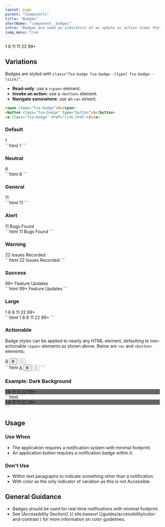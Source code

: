 ```yaml
---
layout: page
parent: "Components"
title: "Badges"
shortName: "component__badges"
intro: "Badges are used as indicators of an update or action items that have yet to be completed."
jump_menu: true
---
```


<div class="ds-preview">
  <span class="fsa-badge">1</span>
  <span class="fsa-badge fsa-badge--neutral">8</span>
  <span class="fsa-badge fsa-badge--general">11</span>
  <span class="fsa-badge fsa-badge--alert">11</span>
  <span class="fsa-badge fsa-badge--warning">22</span>
  <span class="fsa-badge fsa-badge--success">99+</span>
</div>

## Variations

Badges are styled with `class="fsa-badge fsa-badge--[type] fsa-badge--[size]"`.

* **Read-only**: use a `<span>` element.
* **Invoke an action**: use a `<button>` element.
* **Navigate somewhere**: use an `<a>` elment.

```html
<span class="fsa-badge">1</span>
<button class="fsa-badge" type="button">1</button>
<a class="fsa-badge" href="link.html">1</a>
```

### Default

<div class="ds-preview">
  <span class="fsa-badge">1</span>
</div>
```html
<span class="fsa-badge">1</span>
```

### Neutral

<div class="ds-preview">
  <span class="fsa-badge fsa-badge--neutral">8</span>
</div>
```html
<span class="fsa-badge fsa-badge--neutral">8</span>
```

### General

<div class="ds-preview">
  <span class="fsa-badge fsa-badge--general">11</span>
</div>
```html
<span class="fsa-badge fsa-badge--general">11</span>
```

### Alert

<div class="ds-preview">
  <span class="fsa-badge fsa-badge--alert">11</span> Bugs Found
</div>
```html
<span class="fsa-badge fsa-badge--alert">11</span> Bugs Found
```

### Warning

<div class="ds-preview">
  <span class="fsa-badge fsa-badge--warning">22</span> Issues Recorded
</div>
```html
<span class="fsa-badge fsa-badge--warning">22</span> Issues Recorded
```

### Success

<div class="ds-preview">
  <span class="fsa-badge fsa-badge--success">99+</span> Feature Updates
</div>
```html
<span class="fsa-badge fsa-badge--success">99+</span> Feature Updates
```

### Large

<div class="ds-preview">
  <span class="fsa-badge fsa-badge--large">1</span>
  <span class="fsa-badge fsa-badge--large fsa-badge--neutral">8</span>
  <span class="fsa-badge fsa-badge--large fsa-badge--general">8</span>
  <span class="fsa-badge fsa-badge--large fsa-badge--alert">11</span>
  <span class="fsa-badge fsa-badge--large fsa-badge--warning">22</span>
  <span class="fsa-badge fsa-badge--large fsa-badge--success">99+</span>
</div>
```html
<span class="fsa-badge fsa-badge--large">1</span>
<span class="fsa-badge fsa-badge--large fsa-badge--neutral">8</span>
<span class="fsa-badge fsa-badge--large fsa-badge--general">8</span>
<span class="fsa-badge fsa-badge--large fsa-badge--alert">11</span>
<span class="fsa-badge fsa-badge--large fsa-badge--warning">22</span>
<span class="fsa-badge fsa-badge--large fsa-badge--success">99+</span>
```

### Actionable

Badge styles can be applied to nearly any HTML element, defaulting to non-actionable `<span>` elements as shown above. Below are `<a>` and `<button>` elements:

<div class="ds-preview">
  <a class="fsa-badge" href="link.html">A</a>
  <button class="fsa-badge" type="button">B</button>
  <button class="fsa-badge" type="button" disabled="disabled">Z</button>
</div>
```html
<a class="fsa-badge" href="link.html">A</a>
<button class="fsa-badge" type="button">B</button>
<button class="fsa-badge" type="button" disabled="disabled">Z</button>
```

### Example: Dark Background

<div class="ds-preview" style="background-color: #666;">
  <span class="fsa-badge">1</span>
  <span class="fsa-badge fsa-badge--neutral">8</span>
  <span class="fsa-badge fsa-badge--general">11</span>
  <span class="fsa-badge fsa-badge--alert">11</span>
  <span class="fsa-badge fsa-badge--warning">22</span>
  <span class="fsa-badge fsa-badge--success">99+</span>
</div>
```html
<div style="background-color: #666;">
  <span class="fsa-badge">1</span>
  <span class="fsa-badge fsa-badge--neutral">8</span>
  <span class="fsa-badge fsa-badge--general">11</span>
  <span class="fsa-badge fsa-badge--alert">11</span>
  <span class="fsa-badge fsa-badge--warning">22</span>
  <span class="fsa-badge fsa-badge--success">99+</span>
</div>
```

## Usage

### Use When

* The application requires a notification system with minimal footprint.
* An application button requires a notification badge within it.

### Don't Use

* Within text paragraphs to indicate something other than a notification.
* With color as the only indicator of variation as this is not Accessible.

## General Guidance

* Badges should be used for real-time notifications with minimal footprint.
* See [Accessibility Section]( {{ site.baseurl }}guides/accessibility/color-and-contrast ) for more information on color guidelines.

